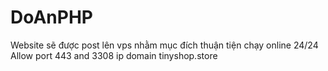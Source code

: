 # DoAnPHP
Website sẽ được post lên vps nhằm mục đích thuận tiện chạy online 24/24
Allow port 443 and 3308
ip domain tinyshop.store

